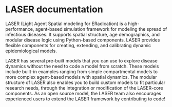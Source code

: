 # LASER documentation

LASER (Light Agent Spatial modeling for ERadication) is a high-performance, agent-based simulation framework for modeling the spread of infectious diseases. It supports spatial structure, age demographics, and modular disease logic using Python-based components. LASER provides flexible components for creating, extending, and calibrating dynamic epidemiological models.

LASER has several pre-built models that you can use to explore disease dynamics without the need to code a model from scratch. These models include built-in examples ranging from simple compartmental models to more complex agent-based models with spatial dynamics. The modular structure of LASER also enables you to build custom models to fit particular research needs, through the integration or modification of the LASER-core components. As an open source model, the LASER team also encourages experienced users to extend the LASER framework by contributing to code!
